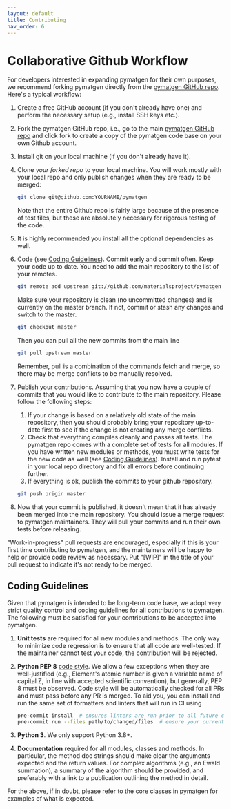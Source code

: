 ```yaml
---
layout: default
title: Contributing
nav_order: 6
---
```


# Collaborative Github Workflow

For developers interested in expanding pymatgen for their own purposes, we recommend forking pymatgen directly from the [pymatgen GitHub repo](https://github.com/materialsproject/pymatgen). Here's a typical workflow:

1. Create a free GitHub account (if you don't already have one) and perform the necessary setup (e.g., install SSH keys etc.).
2. Fork the pymatgen GitHub repo, i.e., go to the main [pymatgen GitHub repo](https://github.com/materialsproject/pymatgen) and click fork to create a copy of the pymatgen code base on your own Github account.
3. Install git on your local machine (if you don't already have it).
4. Clone *your forked repo* to your local machine. You will work mostly with your local repo and only publish
   changes when they are ready to be merged:
   ```sh
   git clone git@github.com:YOURNAME/pymatgen
   ```
    Note that the entire Github repo is fairly large because of the presence of test files, but these are absolutely necessary for rigorous testing of the code.
5. It is highly recommended you install all the optional dependencies as well.
6. Code (see [Coding Guidelines](#coding-guidelines)). Commit early and commit often. Keep your code up to date. You
   need to add the main repository to the list of your remotes.

    ```sh
    git remote add upstream git://github.com/materialsproject/pymatgen
    ```

    Make sure your repository is clean (no uncommitted changes) and is currently on the master branch. If not, commit or stash any changes and switch to the master.

    ```sh
    git checkout master
    ```

    Then you can pull all the new commits from the main line

    ```sh
    git pull upstream master
    ```

    Remember, pull is a combination of the commands fetch and merge, so there may be merge conflicts to be manually resolved.

7. Publish your contributions. Assuming that you now have a couple of commits that you would like to contribute to
   the main repository. Please follow the following steps:

   1. If your change is based on a relatively old state of the main repository, then you should probably bring your
   repository up-to-date first to see if the change is not creating any merge conflicts.
   1. Check that everything compiles cleanly and passes all tests. The pymatgen repo comes with a complete set of tests for all modules. If you have written new modules or methods, you must write tests for the new code as well (see [Coding Guidelines](#coding-guidelines)). Install and run pytest in your local repo directory and fix all errors before continuing further.
   1. If everything is ok, publish the commits to your github repository.

    ```sh
    git push origin master
    ```

8. Now that your commit is published, it doesn't mean that it has already been merged into the main repository. You
   should issue a merge request to pymatgen maintainers. They will pull your commits and run their own tests before releasing.

"Work-in-progress" pull requests are encouraged, especially if this is your first time contributing to pymatgen, and the maintainers will be happy to help or provide code review as necessary. Put "\[WIP\]" in the title of your pull request to indicate it's not ready to be merged.

## Coding Guidelines

Given that pymatgen is intended to be long-term code base, we adopt very strict quality control and coding guidelines for all contributions to pymatgen. The following must be satisfied for your contributions to be accepted into pymatgen.

1. **Unit tests** are required for all new modules and methods. The only way to minimize code regression is to ensure that all code are well-tested. If the maintainer cannot test your code, the contribution will be rejected.
2. **Python PEP 8** [code style](https://www.python.org/dev/peps/pep-0008). We allow a few exceptions when they are
   well-justified (e.g., Element's atomic number is given a variable name of capital Z, in line with accepted scientific convention), but generally, PEP 8 must be observed. Code style will be automatically checked for all PRs and must pass before any PR is merged. To aid you, you can install and run the same set of formatters and linters that will run in CI using

   ```sh
   pre-commit install  # ensures linters are run prior to all future commits
   pre-commit run --files path/to/changed/files  # ensure your current uncommitted changes don't offend linters
   ```

3. **Python 3**. We only support Python 3.8+.
4. **Documentation** required for all modules, classes and methods. In particular, the method doc strings should
   make clear the arguments expected and the return values. For complex algorithms (e.g., an Ewald summation), a summary of the algorithm should be provided, and preferably with a link to a publication outlining the method in detail.

For the above, if in doubt, please refer to the core classes in pymatgen for examples of what is expected.
